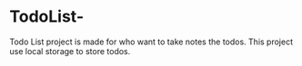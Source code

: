 # TodoList-
Todo List project is made for who want to take notes the todos. This project use local storage to store todos.  
